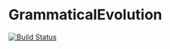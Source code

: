 # GrammaticalEvolution

[![Build Status](https://travis-ci.org/abe.schneider@gmail.com/GrammaticalEvolution.jl.svg?branch=master)](https://travis-ci.org/abe.schneider@gmail.com/GrammaticalEvolution.jl)
